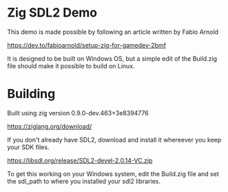 # Zig SDL2 Demo

This demo is made possible by following an article written by Fabio Arnold

https://dev.to/fabioarnold/setup-zig-for-gamedev-2bmf


It is designed to be built on Windows OS, but a simple edit of the Build.zig file should make it possible to build on Linux.


# Building

Built using zig version 0.9.0-dev.463+3e8394776

https://ziglang.org/download/


If you don't already have SDL2, download and install it whereever you keep your SDK files.

https://libsdl.org/release/SDL2-devel-2.0.14-VC.zip


To get this working on your Windows system, edit the Build.zig file
and set the sdl_path to where you installed your sdl2 libraries.

